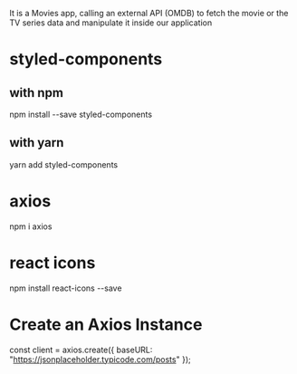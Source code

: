 It is a Movies app, calling an external API (OMDB) to fetch the movie or the TV series data and manipulate it inside our application

# styled-components
## with npm
npm install --save styled-components

## with yarn
yarn add styled-components
# axios
npm i axios
# react icons
npm install react-icons --save

# Create an Axios Instance
const client = axios.create({
  baseURL: "https://jsonplaceholder.typicode.com/posts" 
});